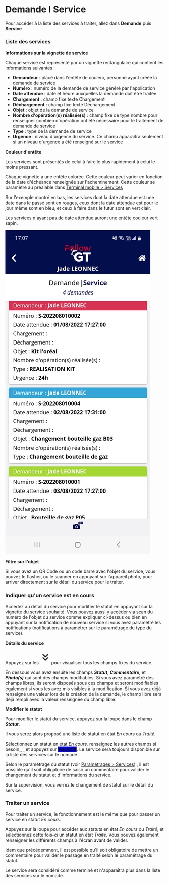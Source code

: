 # Demande I Service

Pour accéder à la liste des services à traiter, allez dans **Demande** puis **Service**

### Liste des services

**Informations sur la vignette de service**

Chaque service est représenté par un vignette rectangulaire qui contient les informations suivantes :&#x20;

* **Demandeur** : placé dans l'entête de couleur, personne ayant créée la demande de service
* **Numéro** : numéro de la demande de service généré par l'application
* **Date attendue** : date et heure auxquelles la demande doit être traitée
* **Chargement** : champ fixe texte Chargement
* **Déchargement** : champ fixe texte Déchargement
* **Objet** : objet de la demande de service
* **Nombre d'opération(s) réalisée(s)** : champ fixe de type nombre pour renseigner combien d'opération ont été nécessaire pour le traitement de demande de service
* **Type** : type de la demande de service
* **Urgence** : niveau d'urgence du service. Ce champ apparaîtra seulement si un niveau d'urgence a été renseigné sur le service

**Couleur d'entête**&#x20;

Les services sont présentés de celui à faire le plus rapidement à celui le moins pressant.&#x20;

Chaque vignette a une entête colorée. Cette couleur peut varier en fonction de la date d'échéance renseignée sur l'acheminement. Cette couleur se paramètre au préalable dans [Terminal mobile > Services](../../parametrages/terminal-mobile/services.md)

Sur l'exemple montré en bas, les services dont la date attendue est une date dans le passé sont en rouges, ceux dont la date attendue est pour le jour même sont en bleu, et ceux à faire dans le futur sont en vert clair.&#x20;

Les services n'ayant pas de date attendue auront une entête couleur vert sapin.

![](<../../.gitbook/assets/service (1).jpg>)

**Filtre sur l'objet**

Si vous avez un QR Code ou un code barre avec l'objet du service, vous pouvez le flasher, ou le scanner en appuyant sur l'appareil photo, pour arriver directement sur le détail du service pour le traiter.

### Indiquer qu'un service est en cours

Accédez au détail du service pour modifier le statut en appuyant sur la vignette du service souhaité. Vous pouvez aussi y accéder via scan du numéro de l'objet du service comme expliquer ci-dessus ou bien en appuyant sur la notification de nouveau service si vous avez paramétré les notifications (notifications à paramétrer sur le paramétrage du type du service).

**Détails du service**

Appuyez sur les ![](../../.gitbook/assets/fleche.PNG)pour visualiser tous les champs fixes du service.

En dessous vous avez ensuite les champs _**Statut**_, _**Commentaire**_, et _**Photo(s)**_ qui sont des champs modifiables. Si vous avez paramétré des champs libres, ils seront disposés sous ces champs et seront modifiables également si vous les avez mis visibles à la modification. Si vous avez déjà renseigné une valeur lors de la création de la demande, le champ libre sera déjà rempli avec la valeur renseignée du champ libre.&#x20;

**Modifier le statut**

Pour modifier le statut du service, appuyez sur la loupe dans le champ _**Statut**_.&#x20;

Il vous serez alors proposé une liste de statut en état _En cours_ ou _Traité_.

Sélectionnez un statut en état _En cours,_ renseignez les autres champs si besoin_,_ et appuyez sur <mark style="background-color:blue;">**VALIDER**</mark>. Le service sera toujours disponible sur la liste des services sur le nomade.

Selon le paramétrage du statut (voir [Paramétrages > Services](broken-reference)) , il est possible qu'il soit obligatoire de saisir un commentaire pour valider le changement de statut et d'informations du service.&#x20;

Sur la supervision, vous verrez le changement de statut sur le détail du service.&#x20;

### Traiter un service

Pour traiter un service, le fonctionnement est le même que pour passer un service en statut _En cours_.&#x20;

Appuyez sur la loupe pour accéder aux statuts en état _En cours_ ou _Traité_, et sélectionnez cette fois-ci un statut en état _Traité_. Vous pouvez également renseigner les différents champs à l'écran avant de valider.&#x20;

Idem que précédemment, il est possible qu'il soit obligatoire de mettre un commentaire pour valider le passage en traité selon le paramétrage du statut.&#x20;

Le service sera considéré comme terminé et n'apparaîtra plus dans la liste des services sur le nomade.&#x20;

